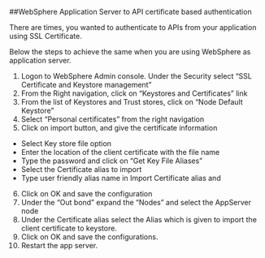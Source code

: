 ##WebSphere Application Server to API certificate based authentication

There are times, you wanted to authenticate to APIs from your application using SSL Certificate. 

Below the steps to achieve the same when you are using WebSphere as application server.

1. Logon to WebSphere Admin console. Under the Security select “SSL Certificate and Keystore management”
2. From the Right navigation, click on “Keystores and Certificates” link
3. From the list of Keystores and Trust stores, click on “Node Default Keystore”
4. Select “Personal certificates” from the right navigation
5. Click on import button, and give the certificate information 
  * Select Key store file option
  * Enter the location of the client certificate with the file name
  * Type the password and click on “Get Key File Aliases”
  * Select the Certificate alias to import
  * Type user friendly alias name in Import Certificate alias and
6. Click on OK and save the configuration
7. Under the “Out bond” expand the “Nodes” and select the AppServer node
8. Under the Certificate alias select the Alias which is given to import the client certificate to keystore.
9. Click on OK and save the configurations.
10. Restart the app server.
